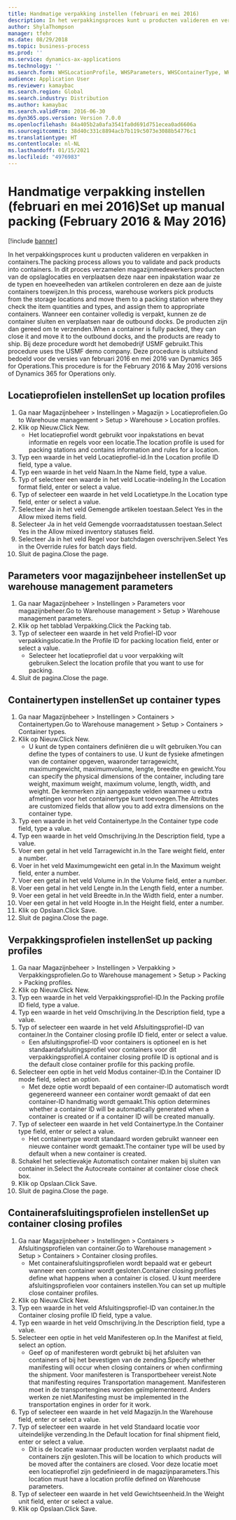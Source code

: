 ```yaml
---
title: Handmatige verpakking instellen (februari en mei 2016)
description: In het verpakkingsproces kunt u producten valideren en verpakken in containers.
author: ShylaThompson
manager: tfehr
ms.date: 08/29/2018
ms.topic: business-process
ms.prod: ''
ms.service: dynamics-ax-applications
ms.technology: ''
ms.search.form: WHSLocationProfile, WHSParameters, WHSContainerType, WHSPackProfile, WHSCloseContainerProfile, InventLocationIdLookup, UnitOfMeasureLookup
audience: Application User
ms.reviewer: kamaybac
ms.search.region: Global
ms.search.industry: Distribution
ms.author: kamaybac
ms.search.validFrom: 2016-06-30
ms.dyn365.ops.version: Version 7.0.0
ms.openlocfilehash: 84a405b2a0afa3541fa0d691d751ecea0ad6606a
ms.sourcegitcommit: 38d40c331c8894acb7b119c5073e3088b54776c1
ms.translationtype: HT
ms.contentlocale: nl-NL
ms.lasthandoff: 01/15/2021
ms.locfileid: "4976983"
---
```

# <a name="set-up-manual-packing-february-2016--may-2016"></a><span data-ttu-id="28e5f-103">Handmatige verpakking instellen (februari en mei 2016)</span><span class="sxs-lookup"><span data-stu-id="28e5f-103">Set up manual packing (February 2016 & May 2016)</span></span>

[!include [banner](../../includes/banner.md)]

<span data-ttu-id="28e5f-104">In het verpakkingsproces kunt u producten valideren en verpakken in containers.</span><span class="sxs-lookup"><span data-stu-id="28e5f-104">The packing process allows you to validate and pack products into containers.</span></span> <span data-ttu-id="28e5f-105">In dit proces verzamelen magazijnmedewerkers producten van de opslaglocaties en verplaatsen deze naar een inpakstation waar ze de typen en hoeveelheden van artikelen controleren en deze aan de juiste containers toewijzen.</span><span class="sxs-lookup"><span data-stu-id="28e5f-105">In this process, warehouse workers pick products from the storage locations and move them to a packing station where they check the item quantities and types, and assign them to appropriate containers.</span></span> <span data-ttu-id="28e5f-106">Wanneer een container volledig is verpakt, kunnen ze de container sluiten en verplaatsen naar de outbound docks. De producten zijn dan gereed om te verzenden.</span><span class="sxs-lookup"><span data-stu-id="28e5f-106">When a container is fully packed, they can close it and move it to the outbound docks, and the products are ready to ship.</span></span> <span data-ttu-id="28e5f-107">Bij deze procedure wordt het demobedrijf USMF gebruikt.</span><span class="sxs-lookup"><span data-stu-id="28e5f-107">This procedure uses the USMF demo company.</span></span> <span data-ttu-id="28e5f-108">Deze procedure is uitsluitend bedoeld voor de versies van februari 2016 en mei 2016 van Dynamics 365 for Operations.</span><span class="sxs-lookup"><span data-stu-id="28e5f-108">This procedure is for the February 2016 & May 2016 versions of Dynamics 365 for Operations only.</span></span>


## <a name="set-up-location-profiles"></a><span data-ttu-id="28e5f-109">Locatieprofielen instellen</span><span class="sxs-lookup"><span data-stu-id="28e5f-109">Set up location profiles</span></span>
1. <span data-ttu-id="28e5f-110">Ga naar Magazijnbeheer > Instellingen > Magazijn > Locatieprofielen.</span><span class="sxs-lookup"><span data-stu-id="28e5f-110">Go to Warehouse management > Setup > Warehouse > Location profiles.</span></span>
2. <span data-ttu-id="28e5f-111">Klik op Nieuw.</span><span class="sxs-lookup"><span data-stu-id="28e5f-111">Click New.</span></span>
    * <span data-ttu-id="28e5f-112">Het locatieprofiel wordt gebruikt voor inpakstations en bevat informatie en regels voor een locatie.</span><span class="sxs-lookup"><span data-stu-id="28e5f-112">The location profile is used for packing stations and contains information and rules for a location.</span></span>  
3. <span data-ttu-id="28e5f-113">Typ een waarde in het veld Locatieprofiel-id.</span><span class="sxs-lookup"><span data-stu-id="28e5f-113">In the Location profile ID field, type a value.</span></span>
4. <span data-ttu-id="28e5f-114">Typ een waarde in het veld Naam.</span><span class="sxs-lookup"><span data-stu-id="28e5f-114">In the Name field, type a value.</span></span>
5. <span data-ttu-id="28e5f-115">Typ of selecteer een waarde in het veld Locatie-indeling.</span><span class="sxs-lookup"><span data-stu-id="28e5f-115">In the Location format field, enter or select a value.</span></span>
6. <span data-ttu-id="28e5f-116">Typ of selecteer een waarde in het veld Locatietype.</span><span class="sxs-lookup"><span data-stu-id="28e5f-116">In the Location type field, enter or select a value.</span></span>
7. <span data-ttu-id="28e5f-117">Selecteer Ja in het veld Gemengde artikelen toestaan.</span><span class="sxs-lookup"><span data-stu-id="28e5f-117">Select Yes in the Allow mixed items field.</span></span>
8. <span data-ttu-id="28e5f-118">Selecteer Ja in het veld Gemengde voorraadstatussen toestaan.</span><span class="sxs-lookup"><span data-stu-id="28e5f-118">Select Yes in the Allow mixed  inventory statuses field.</span></span>
9. <span data-ttu-id="28e5f-119">Selecteer Ja in het veld Regel voor batchdagen overschrijven.</span><span class="sxs-lookup"><span data-stu-id="28e5f-119">Select Yes in the Override rules for batch days field.</span></span>
10. <span data-ttu-id="28e5f-120">Sluit de pagina.</span><span class="sxs-lookup"><span data-stu-id="28e5f-120">Close the page.</span></span>

## <a name="set-up-warehouse-management-parameters"></a><span data-ttu-id="28e5f-121">Parameters voor magazijnbeheer instellen</span><span class="sxs-lookup"><span data-stu-id="28e5f-121">Set up warehouse management parameters</span></span> 
1. <span data-ttu-id="28e5f-122">Ga naar Magazijnbeheer > Instellingen > Parameters voor magazijnbeheer.</span><span class="sxs-lookup"><span data-stu-id="28e5f-122">Go to Warehouse management > Setup > Warehouse management parameters.</span></span>
2. <span data-ttu-id="28e5f-123">Klik op het tabblad Verpakking.</span><span class="sxs-lookup"><span data-stu-id="28e5f-123">Click the Packing tab.</span></span>
3. <span data-ttu-id="28e5f-124">Typ of selecteer een waarde in het veld Profiel-ID voor verpakkingslocatie.</span><span class="sxs-lookup"><span data-stu-id="28e5f-124">In the Profile ID for packing location field, enter or select a value.</span></span>
    * <span data-ttu-id="28e5f-125">Selecteer het locatieprofiel dat u voor verpakking wilt gebruiken.</span><span class="sxs-lookup"><span data-stu-id="28e5f-125">Select the location profile that you want to use for packing.</span></span>  
4. <span data-ttu-id="28e5f-126">Sluit de pagina.</span><span class="sxs-lookup"><span data-stu-id="28e5f-126">Close the page.</span></span>

## <a name="set-up-container-types"></a><span data-ttu-id="28e5f-127">Containertypen instellen</span><span class="sxs-lookup"><span data-stu-id="28e5f-127">Set up container types</span></span>
1. <span data-ttu-id="28e5f-128">Ga naar Magazijnbeheer > Instellingen > Containers > Containertypen.</span><span class="sxs-lookup"><span data-stu-id="28e5f-128">Go to Warehouse management > Setup > Containers > Container types.</span></span>
2. <span data-ttu-id="28e5f-129">Klik op Nieuw.</span><span class="sxs-lookup"><span data-stu-id="28e5f-129">Click New.</span></span>
    * <span data-ttu-id="28e5f-130">U kunt de typen containers definiëren die u wilt gebruiken.</span><span class="sxs-lookup"><span data-stu-id="28e5f-130">You can define the types of containers to use.</span></span> <span data-ttu-id="28e5f-131">U kunt de fysieke afmetingen van de container opgeven, waaronder tarragewicht, maximumgewicht, maximumvolume, lengte, breedte en gewicht.</span><span class="sxs-lookup"><span data-stu-id="28e5f-131">You can specify the physical dimensions of the container, including tare weight, maximum weight, maximum volume, length, width, and weight.</span></span>  <span data-ttu-id="28e5f-132">De kenmerken zijn aangepaste velden waarmee u extra afmetingen voor het containertype kunt toevoegen.</span><span class="sxs-lookup"><span data-stu-id="28e5f-132">The Attributes are customized fields that allow you to add extra dimensions on the container type.</span></span>     
3. <span data-ttu-id="28e5f-133">Typ een waarde in het veld Containertype.</span><span class="sxs-lookup"><span data-stu-id="28e5f-133">In the Container type code field, type a value.</span></span>
4. <span data-ttu-id="28e5f-134">Typ een waarde in het veld Omschrijving.</span><span class="sxs-lookup"><span data-stu-id="28e5f-134">In the Description field, type a value.</span></span>
5. <span data-ttu-id="28e5f-135">Voer een getal in het veld Tarragewicht in.</span><span class="sxs-lookup"><span data-stu-id="28e5f-135">In the Tare weight field, enter a number.</span></span>
6. <span data-ttu-id="28e5f-136">Voer in het veld Maximumgewicht een getal in.</span><span class="sxs-lookup"><span data-stu-id="28e5f-136">In the Maximum weight field, enter a number.</span></span>
7. <span data-ttu-id="28e5f-137">Voer een getal in het veld Volume in.</span><span class="sxs-lookup"><span data-stu-id="28e5f-137">In the Volume field, enter a number.</span></span>
8. <span data-ttu-id="28e5f-138">Voer een getal in het veld Lengte in.</span><span class="sxs-lookup"><span data-stu-id="28e5f-138">In the Length field, enter a number.</span></span>
9. <span data-ttu-id="28e5f-139">Voer een getal in het veld Breedte in.</span><span class="sxs-lookup"><span data-stu-id="28e5f-139">In the Width field, enter a number.</span></span>
10. <span data-ttu-id="28e5f-140">Voer een getal in het veld Hoogte in.</span><span class="sxs-lookup"><span data-stu-id="28e5f-140">In the Height field, enter a number.</span></span>
11. <span data-ttu-id="28e5f-141">Klik op Opslaan.</span><span class="sxs-lookup"><span data-stu-id="28e5f-141">Click Save.</span></span>
12. <span data-ttu-id="28e5f-142">Sluit de pagina.</span><span class="sxs-lookup"><span data-stu-id="28e5f-142">Close the page.</span></span>

## <a name="set-up-packing-profiles"></a><span data-ttu-id="28e5f-143">Verpakkingsprofielen instellen</span><span class="sxs-lookup"><span data-stu-id="28e5f-143">Set up packing profiles</span></span>
1. <span data-ttu-id="28e5f-144">Ga naar Magazijnbeheer > Instellingen > Verpakking > Verpakkingsprofielen.</span><span class="sxs-lookup"><span data-stu-id="28e5f-144">Go to Warehouse management > Setup > Packing > Packing profiles.</span></span>
2. <span data-ttu-id="28e5f-145">Klik op Nieuw.</span><span class="sxs-lookup"><span data-stu-id="28e5f-145">Click New.</span></span>
3. <span data-ttu-id="28e5f-146">Typ een waarde in het veld Verpakkingsprofiel-ID.</span><span class="sxs-lookup"><span data-stu-id="28e5f-146">In the Packing profile ID field, type a value.</span></span>
4. <span data-ttu-id="28e5f-147">Typ een waarde in het veld Omschrijving.</span><span class="sxs-lookup"><span data-stu-id="28e5f-147">In the Description field, type a value.</span></span>
5. <span data-ttu-id="28e5f-148">Typ of selecteer een waarde in het veld Afsluitingsprofiel-ID van container.</span><span class="sxs-lookup"><span data-stu-id="28e5f-148">In the Container closing profile ID field, enter or select a value.</span></span>
    * <span data-ttu-id="28e5f-149">Een afsluitingsprofiel-ID voor containers is optioneel en is het standaardafsluitingsprofiel voor containers voor dit verpakkingsprofiel.</span><span class="sxs-lookup"><span data-stu-id="28e5f-149">A container closing profile ID is optional and is the default close container profile for this packing profile.</span></span>  
6. <span data-ttu-id="28e5f-150">Selecteer een optie in het veld Modus container-ID.</span><span class="sxs-lookup"><span data-stu-id="28e5f-150">In the Container ID mode field, select an option.</span></span>
    * <span data-ttu-id="28e5f-151">Met deze optie wordt bepaald of een container-ID automatisch wordt gegenereerd wanneer een container wordt gemaakt of dat een container-ID handmatig wordt gemaakt.</span><span class="sxs-lookup"><span data-stu-id="28e5f-151">This option determines whether a container ID will be automatically generated when a container is created or if a container ID will be created manually.</span></span>  
7. <span data-ttu-id="28e5f-152">Typ of selecteer een waarde in het veld Containertype.</span><span class="sxs-lookup"><span data-stu-id="28e5f-152">In the Container type field, enter or select a value.</span></span>
    * <span data-ttu-id="28e5f-153">Het containertype wordt standaard worden gebruikt wanneer een nieuwe container wordt gemaakt.</span><span class="sxs-lookup"><span data-stu-id="28e5f-153">The container type will be used by default when a new container is created.</span></span>  
8. <span data-ttu-id="28e5f-154">Schakel het selectievakje Automatisch container maken bij sluiten van container in.</span><span class="sxs-lookup"><span data-stu-id="28e5f-154">Select the Autocreate container at container close check box.</span></span>
9. <span data-ttu-id="28e5f-155">Klik op Opslaan.</span><span class="sxs-lookup"><span data-stu-id="28e5f-155">Click Save.</span></span>
10. <span data-ttu-id="28e5f-156">Sluit de pagina.</span><span class="sxs-lookup"><span data-stu-id="28e5f-156">Close the page.</span></span>

## <a name="set-up-container-closing-profiles"></a><span data-ttu-id="28e5f-157">Containerafsluitingsprofielen instellen</span><span class="sxs-lookup"><span data-stu-id="28e5f-157">Set up container closing profiles</span></span>
1. <span data-ttu-id="28e5f-158">Ga naar Magazijnbeheer > Instellingen > Containers > Afsluitingsprofielen van container.</span><span class="sxs-lookup"><span data-stu-id="28e5f-158">Go to Warehouse management > Setup > Containers > Container closing profiles.</span></span>
    * <span data-ttu-id="28e5f-159">Met containerafsluitingsprofielen wordt bepaald wat er gebeurt wanneer een container wordt gesloten.</span><span class="sxs-lookup"><span data-stu-id="28e5f-159">Container closing profiles define what happens when a container is closed.</span></span> <span data-ttu-id="28e5f-160">U kunt meerdere afsluitingsprofielen voor containers instellen.</span><span class="sxs-lookup"><span data-stu-id="28e5f-160">You can set up multiple close container profiles.</span></span>       
2. <span data-ttu-id="28e5f-161">Klik op Nieuw.</span><span class="sxs-lookup"><span data-stu-id="28e5f-161">Click New.</span></span>
3. <span data-ttu-id="28e5f-162">Typ een waarde in het veld Afsluitingsprofiel-ID van container.</span><span class="sxs-lookup"><span data-stu-id="28e5f-162">In the Container closing profile ID field, type a value.</span></span>
4. <span data-ttu-id="28e5f-163">Typ een waarde in het veld Omschrijving.</span><span class="sxs-lookup"><span data-stu-id="28e5f-163">In the Description field, type a value.</span></span>
5. <span data-ttu-id="28e5f-164">Selecteer een optie in het veld Manifesteren op.</span><span class="sxs-lookup"><span data-stu-id="28e5f-164">In the Manifest at field, select an option.</span></span>
    * <span data-ttu-id="28e5f-165">Geef op of manifesteren wordt gebruikt bij het afsluiten van containers of bij het bevestigen van de zending.</span><span class="sxs-lookup"><span data-stu-id="28e5f-165">Specify whether manifesting will occur when closing containers or when confirming the shipment.</span></span> <span data-ttu-id="28e5f-166">Voor manifesteren is Transportbeheer vereist.</span><span class="sxs-lookup"><span data-stu-id="28e5f-166">Note that manifesting requires Transportation management.</span></span> <span data-ttu-id="28e5f-167">Manifesteren moet in de transportengines worden geïmplementeerd. Anders werken ze niet.</span><span class="sxs-lookup"><span data-stu-id="28e5f-167">Manifesting must be implemented in the transportation engines in order for it work.</span></span>  
6. <span data-ttu-id="28e5f-168">Typ of selecteer een waarde in het veld Magazijn.</span><span class="sxs-lookup"><span data-stu-id="28e5f-168">In the Warehouse field, enter or select a value.</span></span>
7. <span data-ttu-id="28e5f-169">Typ of selecteer een waarde in het veld Standaard locatie voor uiteindelijke verzending.</span><span class="sxs-lookup"><span data-stu-id="28e5f-169">In the Default location for final shipment field, enter or select a value.</span></span>
    * <span data-ttu-id="28e5f-170">Dit is de locatie waarnaar producten worden verplaatst nadat de containers zijn gesloten.</span><span class="sxs-lookup"><span data-stu-id="28e5f-170">This will be location to which products will be moved after the containers are closed.</span></span> <span data-ttu-id="28e5f-171">Voor deze locatie moet een locatieprofiel zijn gedefinieerd in de magazijnparameters.</span><span class="sxs-lookup"><span data-stu-id="28e5f-171">This location must have a location profile defined on Warehouse parameters.</span></span>  
8. <span data-ttu-id="28e5f-172">Typ of selecteer een waarde in het veld Gewichtseenheid.</span><span class="sxs-lookup"><span data-stu-id="28e5f-172">In the Weight unit field, enter or select a value.</span></span>
9. <span data-ttu-id="28e5f-173">Klik op Opslaan.</span><span class="sxs-lookup"><span data-stu-id="28e5f-173">Click Save.</span></span>


